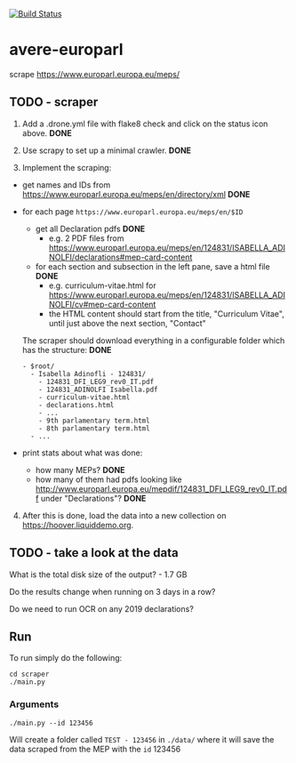 [![Build Status](https://jenkins.liquiddemo.org/api/badges/CRJI/avere-europarl/status.svg)](https://jenkins.liquiddemo.org/CRJI/avere-europarl)

# avere-europarl

scrape https://www.europarl.europa.eu/meps/

## TODO - scraper

1. Add a .drone.yml file with flake8 check and click on the status icon above. **DONE**

2. Use scrapy to set up a minimal crawler. **DONE**

3. Implement the scraping:

 - get names and IDs from https://www.europarl.europa.eu/meps/en/directory/xml **DONE**
 - for each page `https://www.europarl.europa.eu/meps/en/$ID`
   * get all Declaration pdfs **DONE**
     - e.g. 2 PDF files from https://www.europarl.europa.eu/meps/en/124831/ISABELLA_ADINOLFI/declarations#mep-card-content
   * for each section and subsection in the left pane, save a html file **DONE**
     - e.g. curriculum-vitae.html for https://www.europarl.europa.eu/meps/en/124831/ISABELLA_ADINOLFI/cv#mep-card-content
     - the HTML content should start from the title, "Curriculum Vitae", until just above the next section, "Contact"

   The scraper should download everything in a configurable folder which has the structure: **DONE**

       - $root/
         - Isabella Adinofli - 124831/
           - 124831_DFI_LEG9_rev0_IT.pdf
           - 124831_ADINOLFI Isabella.pdf
           - curriculum-vitae.html
           - declarations.html
           - ...
           - 9th parlamentary term.html
           - 8th parlamentary term.html
         - ...      
 - print stats about what was done:
   - how many MEPs? **DONE**
   - how many of them had pdfs looking like http://www.europarl.europa.eu/mepdif/124831_DFI_LEG9_rev0_IT.pdf under "Declarations"? **DONE**

4. After this is done, load the data into a new collection on https://hoover.liquiddemo.org.

## TODO - take a look at the data

What is the total disk size of the output? - 1.7 GB

Do the results change when running on 3 days in a row?

Do we need to run OCR on any 2019 declarations?

## Run
To run simply do the following:

```shell
cd scraper
./main.py
```

### Arguments
```shell
./main.py --id 123456
```
Will create a folder called `TEST - 123456` in `./data/` where it will save the data scraped from the MEP with the `id` 123456
